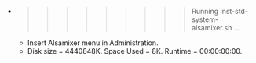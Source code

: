 * >>>>>>>>> Running inst-std-system-alsamixer.sh ...
  * Insert Alsamixer menu in Administration.
  * Disk size = 4440848K. Space Used = 8K. Runtime = 00:00:00:00.

